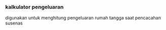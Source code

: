### kalkulator pengeluaran

digunakan untuk menghitung pengeluaran rumah tangga saat pencacahan susenas
